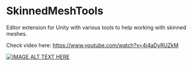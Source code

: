 # SkinnedMeshTools
Editor extension for Unity with various tools to help working with skinned meshes.

Check video here: https://www.youtube.com/watch?v=4i4aDyRUZkM

[![IMAGE ALT TEXT HERE](https://img.youtube.com/vi/4i4aDyRUZkM/0.jpg)](https://www.youtube.com/watch?v=4i4aDyRUZkM)

